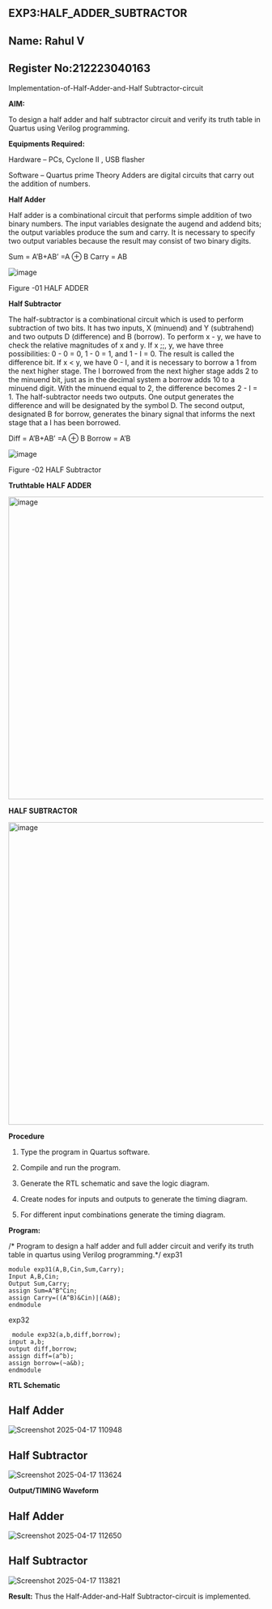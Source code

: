 ## EXP3:HALF_ADDER_SUBTRACTOR
## Name: Rahul V
## Register No:212223040163

Implementation-of-Half-Adder-and-Half Subtractor-circuit

**AIM:**

To design a half adder and half subtractor circuit and verify its truth table in Quartus using Verilog programming.

**Equipments Required:**

Hardware – PCs, Cyclone II , USB flasher 

Software – Quartus prime Theory Adders are digital circuits that carry out the addition of numbers.

**Half Adder**

Half adder is a combinational circuit that performs simple addition of two binary numbers. The input variables designate the augend and addend bits; the output variables produce the sum and carry. It is necessary to specify two output variables because the result may consist of two binary digits.

Sum = A’B+AB’ =A ⊕ B Carry = AB

![image](https://github.com/naavaneetha/HALF_ADDER_SUBTRACTOR/assets/154305477/bd4a0b2c-cdbc-4184-ab08-81578f121e1f)

Figure -01 HALF ADDER

**Half Subtractor**

The half-subtractor is a combinational circuit which is used to perform subtraction of two bits. It has two inputs, X (minuend) and Y (subtrahend) and two outputs D (difference) and B (borrow). To perform x - y, we have to check the relative magnitudes of x and y. If x ;;, y, we have three possibilities: 0 - 0 = 0, 1 - 0 = 1, and 1 - I = 0. The result is called the difference bit. If x < y, we have 0 - I, and it is necessary to borrow a 1 from the next higher stage. The I borrowed from the next higher stage adds 2 to the minuend bit, just as in the decimal system a borrow adds 10 to a minuend digit. With the minuend equal to 2, the difference becomes 2 - I = 1. The half-subtractor needs two outputs. One output generates the difference and will be designated by the symbol D. The second output, designated B for borrow, generates the binary signal that informs the next stage that a I has been borrowed. 

Diff = A’B+AB’ =A ⊕ B
Borrow = A’B

 ![image](https://github.com/naavaneetha/HALF_ADDER_SUBTRACTOR/assets/154305477/d76b099c-513f-4e7c-843a-e2fd028a531a)

Figure -02 HALF Subtractor

**Truthtable**
**HALF ADDER**

<img width="598" alt="image" src="https://github.com/gauthamkrishna7/HALF_ADDER_SUBTRACTOR/assets/141175025/ee5ace6a-5e24-484b-980e-8cd9bb768c99">


**HALF SUBTRACTOR**

<img width="598" alt="image" src="https://github.com/gauthamkrishna7/HALF_ADDER_SUBTRACTOR/assets/141175025/a3b9c6b2-f803-4480-ac4d-3f6e1de988a3">



**Procedure**

1.	Type the program in Quartus software.

2.	Compile and run the program.

3.	Generate the RTL schematic and save the logic diagram.

4.	Create nodes for inputs and outputs to generate the timing diagram.

5.	For different input combinations generate the timing diagram.


**Program:**

/* Program to design a half adder and full adder circuit and verify its truth table in quartus using Verilog programming.*/
exp31
```
module exp31(A,B,Cin,Sum,Carry);
Input A,B,Cin;
Output Sum,Carry;
assign Sum=A^B^Cin;
assign Carry=((A^B)&Cin)|(A&B);
endmodule
```
exp32
```
 module exp32(a,b,diff,borrow);
input a,b;
output diff,borrow;
assign diff=(a^b);
assign borrow=(~a&b);
endmodule
```

**RTL Schematic**
## Half Adder
![Screenshot 2025-04-17 110948](https://github.com/user-attachments/assets/8847e6af-3565-4e28-b0a0-62303248658e)

## Half Subtractor
![Screenshot 2025-04-17 113624](https://github.com/user-attachments/assets/0e929cf3-0d69-49ad-90cf-c1f5e08d51d9)




**Output/TIMING Waveform**
## Half Adder
![Screenshot 2025-04-17 112650](https://github.com/user-attachments/assets/7e1f48c6-2078-4c2e-8b59-2efe67c34f30)

## Half Subtractor
![Screenshot 2025-04-17 113821](https://github.com/user-attachments/assets/43992652-4ceb-4aae-a3b0-5fb2af86c82b)

**Result:**
Thus the Half-Adder-and-Half Subtractor-circuit is implemented.
